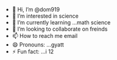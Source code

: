 - 👋 Hi, I’m @dom919
- 👀 I’m interested in science
- 🌱 I’m currently learning ...math science
- 💞️ I’m looking to collaborate on freinds
- 📫 How to reach me email
- 😄 Pronouns: ...gyatt
- ⚡ Fun fact: ...i  12

<!---
dom919/dom919 is a ✨ special ✨ repository because its `README.md` (this file) appears on your GitHub profile.
You can click the Preview link to take a look at your changes.
--->
